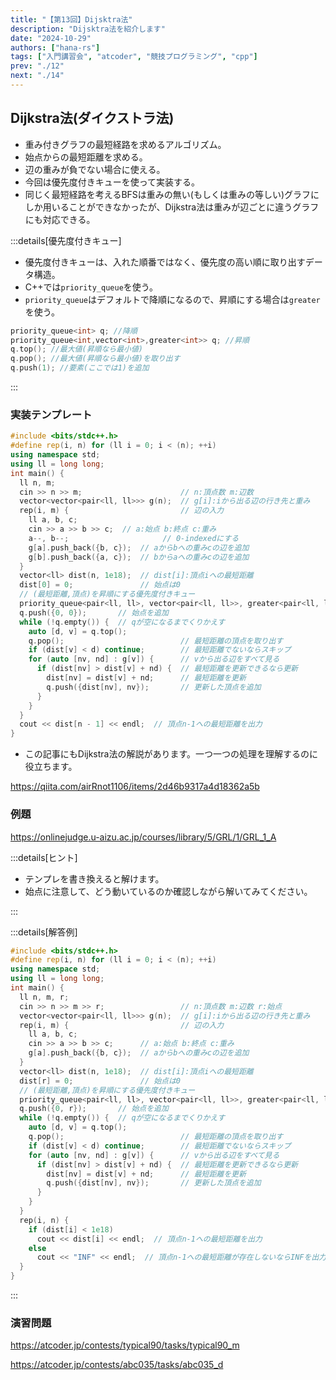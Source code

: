 ```yaml
---
title: "【第13回】Dijsktra法"
description: "Dijsktra法を紹介します"
date: "2024-10-29"
authors: ["hana-rs"]
tags: ["入門講習会", "atcoder", "競技プログラミング", "cpp"]
prev: "./12"
next: "./14"
---
```


## Dijkstra法(ダイクストラ法)

- 重み付きグラフの最短経路を求めるアルゴリズム。
- 始点からの最短距離を求める。
- 辺の重みが負でない場合に使える。
- 今回は優先度付きキューを使って実装する。
- 同じく最短経路を考えるBFSは重みの無い(もしくは重みの等しい)グラフにしか用いることができなかったが、Dijkstra法は重みが辺ごとに違うグラフにも対応できる。

:::details[優先度付きキュー]

- 優先度付きキューは、入れた順番ではなく、優先度の高い順に取り出すデータ構造。
- C++では`priority_queue`を使う。
- `priority_queue`はデフォルトで降順になるので、昇順にする場合は`greater`を使う。

```cpp
priority_queue<int> q; //降順
priority_queue<int,vector<int>,greater<int>> q; //昇順
q.top(); //最大値(昇順なら最小値)
q.pop(); //最大値(昇順なら最小値)を取り出す
q.push(1); //要素(ここでは1)を追加
```

:::

### 実装テンプレート

```cpp
#include <bits/stdc++.h>
#define rep(i, n) for (ll i = 0; i < (n); ++i)
using namespace std;
using ll = long long;
int main() {
  ll n, m;
  cin >> n >> m;                      // n:頂点数 m:辺数
  vector<vector<pair<ll, ll>>> g(n);  // g[i]:iから出る辺の行き先と重み
  rep(i, m) {                         // 辺の入力
    ll a, b, c;
    cin >> a >> b >> c;  // a:始点 b:終点 c:重み
    a--, b--;                     // 0-indexedにする
    g[a].push_back({b, c});  // aからbへの重みcの辺を追加
    g[b].push_back({a, c});  // bからaへの重みcの辺を追加
  }
  vector<ll> dist(n, 1e18);  // dist[i]:頂点iへの最短距離
  dist[0] = 0;               // 始点は0
  // (最短距離,頂点)を昇順にする優先度付きキュー
  priority_queue<pair<ll, ll>, vector<pair<ll, ll>>, greater<pair<ll, ll>>> q;
  q.push({0, 0});       // 始点を追加
  while (!q.empty()) {  // qが空になるまでくりかえす
    auto [d, v] = q.top();
    q.pop();                          // 最短距離の頂点を取り出す
    if (dist[v] < d) continue;        // 最短距離でないならスキップ
    for (auto [nv, nd] : g[v]) {      // vから出る辺をすべて見る
      if (dist[nv] > dist[v] + nd) {  // 最短距離を更新できるなら更新
        dist[nv] = dist[v] + nd;      // 最短距離を更新
        q.push({dist[nv], nv});       // 更新した頂点を追加
      }
    }
  }
  cout << dist[n - 1] << endl;  // 頂点n-1への最短距離を出力
}
```

- この記事にもDijkstra法の解説があります。一つ一つの処理を理解するのに役立ちます。

<https://qiita.com/airRnot1106/items/2d46b9317a4d18362a5b>

### 例題

<https://onlinejudge.u-aizu.ac.jp/courses/library/5/GRL/1/GRL_1_A>

:::details[ヒント]

- テンプレを書き換えると解けます。
- 始点に注意して、どう動いているのか確認しながら解いてみてください。

:::

:::details[解答例]

```cpp
#include <bits/stdc++.h>
#define rep(i, n) for (ll i = 0; i < (n); ++i)
using namespace std;
using ll = long long;
int main() {
  ll n, m, r;
  cin >> n >> m >> r;                 // n:頂点数 m:辺数 r:始点
  vector<vector<pair<ll, ll>>> g(n);  // g[i]:iから出る辺の行き先と重み
  rep(i, m) {                         // 辺の入力
    ll a, b, c;
    cin >> a >> b >> c;      // a:始点 b:終点 c:重み
    g[a].push_back({b, c});  // aからbへの重みcの辺を追加
  }
  vector<ll> dist(n, 1e18);  // dist[i]:頂点iへの最短距離
  dist[r] = 0;               // 始点は0
  // (最短距離,頂点)を昇順にする優先度付きキュー
  priority_queue<pair<ll, ll>, vector<pair<ll, ll>>, greater<pair<ll, ll>>> q;
  q.push({0, r});       // 始点を追加
  while (!q.empty()) {  // qが空になるまでくりかえす
    auto [d, v] = q.top();
    q.pop();                          // 最短距離の頂点を取り出す
    if (dist[v] < d) continue;        // 最短距離でないならスキップ
    for (auto [nv, nd] : g[v]) {      // vから出る辺をすべて見る
      if (dist[nv] > dist[v] + nd) {  // 最短距離を更新できるなら更新
        dist[nv] = dist[v] + nd;      // 最短距離を更新
        q.push({dist[nv], nv});       // 更新した頂点を追加
      }
    }
  }
  rep(i, n) {
    if (dist[i] < 1e18)
      cout << dist[i] << endl;  // 頂点n-1への最短距離を出力
    else
      cout << "INF" << endl;  // 頂点n-1への最短距離が存在しないならINFを出力
  }
}
```

:::

### 演習問題

<https://atcoder.jp/contests/typical90/tasks/typical90_m>

<https://atcoder.jp/contests/abc035/tasks/abc035_d>
